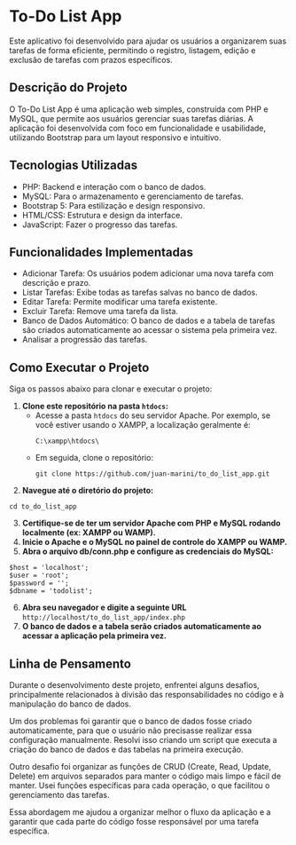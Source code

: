 # To-Do List App
Este aplicativo foi desenvolvido para ajudar os usuários a organizarem suas tarefas de forma eficiente, permitindo o registro, listagem, edição e exclusão de tarefas com prazos específicos.

## Descrição do Projeto

O To-Do List App é uma aplicação web simples, construída com PHP e MySQL, que permite aos usuários gerenciar suas tarefas diárias. A aplicação foi desenvolvida com foco em funcionalidade e usabilidade, utilizando Bootstrap para um layout responsivo e intuitivo.

## Tecnologias Utilizadas

* PHP: Backend e interação com o banco de dados.
* MySQL: Para o armazenamento e gerenciamento de tarefas.
* Bootstrap 5: Para estilização e design responsivo.
* HTML/CSS: Estrutura e design da interface.
* JavaScript: Fazer o progresso das tarefas.

## Funcionalidades Implementadas
* Adicionar Tarefa: Os usuários podem adicionar uma nova tarefa com descrição e prazo.
* Listar Tarefas: Exibe todas as tarefas salvas no banco de dados.
* Editar Tarefa: Permite modificar uma tarefa existente.
* Excluir Tarefa: Remove uma tarefa da lista.
* Banco de Dados Automático: O banco de dados e a tabela de tarefas são criados automaticamente ao acessar o sistema pela primeira vez.
* Analisar a progressão das tarefas.

## Como Executar o Projeto

Siga os passos abaixo para clonar e executar o projeto:

1. **Clone este repositório na pasta `htdocs`:**
   - Acesse a pasta `htdocs` do seu servidor Apache. Por exemplo, se você estiver usando o XAMPP, a localização geralmente é:
     ```
     C:\xampp\htdocs\
     ```
   - Em seguida, clone o repositório:
     ```
     git clone https://github.com/juan-marini/to_do_list_app.git
     ```
2. **Navegue até o diretório do projeto:**
```
cd to_do_list_app
```
3. **Certifique-se de ter um servidor Apache com PHP e MySQL rodando localmente (ex: XAMPP ou WAMP).**
4. **Inicie o Apache e o MySQL no painel de controle do XAMPP ou WAMP.**
5. **Abra o arquivo db/conn.php e configure as credenciais do MySQL:**
  ````
  $host = 'localhost';
  $user = 'root'; 
  $password = ''; 
  $dbname = 'todolist';
  ````
6. **Abra seu navegador e digite a seguinte URL**
  ``http://localhost/to_do_list_app/index.php``
7. **O banco de dados e a tabela serão criados automaticamente ao acessar a aplicação pela primeira vez.**

## Linha de Pensamento
Durante o desenvolvimento deste projeto, enfrentei alguns desafios, principalmente relacionados à divisão das responsabilidades no código e à manipulação do banco de dados.

Um dos problemas foi garantir que o banco de dados fosse criado automaticamente, para que o usuário não precisasse realizar essa configuração manualmente. Resolvi isso criando um script que executa a criação do banco de dados e das tabelas na primeira execução.

Outro desafio foi organizar as funções de CRUD (Create, Read, Update, Delete) em arquivos separados para manter o código mais limpo e fácil de manter. Usei funções específicas para cada operação, o que facilitou o gerenciamento das tarefas.

Essa abordagem me ajudou a organizar melhor o fluxo da aplicação e a garantir que cada parte do código fosse responsável por uma tarefa específica.

